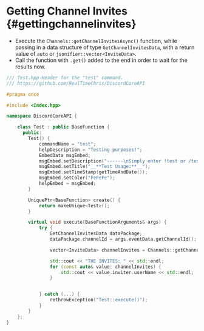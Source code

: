 Getting Channel Invites {#gettingchannelinvites}
============
- Execute the `Channels::getChannelInvitesAsync()` function, while passing in a data structure of type `GetChannelInvitesData`, with a return value of `auto` or `jsonifier::vector<InviteData>`.
- Call the function with `.get()` added to the end in order to wait for the results now.

```cpp
/// Test.hpp-Header for the "test" command.
/// https://github.com/RealTimeChris/DiscordCoreAPI

#pragma once

#include <Index.hpp>

namespace DiscordCoreAPI {

	class Test : public BaseFunction {
	  public:
		Test() {
			commandName = "test";
			helpDescription = "Testing purposes!";
			EmbedData msgEmbed;
			msgEmbed.setDescription("------\nSimply enter !test or /test!\n------");
			msgEmbed.setTitle("__**Test Usage:**__");
			msgEmbed.setTimeStamp(getTimeAndDate());
			msgEmbed.setColor("FeFeFe");
			helpEmbed = msgEmbed;
		}

		UniquePtr<BaseFunction> create() {
			return makeUnique<Test>();
		}

		virtual void execute(BaseFunctionArguments& args) {
			try {
				GetChannelInvitesData dataPackage;
				dataPackage.channelId = args.eventData.getChannelId();

				vector<InviteData> channelInvites = Channels::getChannelInvitesAsync(dataPackage).get();

				std::cout << "THE INVITES: " << std::endl;
				for (const auto& value: channelInvites) {
					std::cout << value.inviter.userName << std::endl;
				}


			} catch (...) {
				rethrowException("Test::execute()");
			}
		}
	};
}
```
